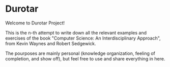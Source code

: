 # Durotar

Welcome to Durotar Project!

This is the n-th attempt to write down all the relevant examples and exercises of the book "Computer Science: An Interdisciplinary Approach", from Kevin Waynes and Robert Sedgewick.

The pourposes are mainly personal (knowledge organization, feeling of completion, and show off), but feel free to use and share everything in here.
